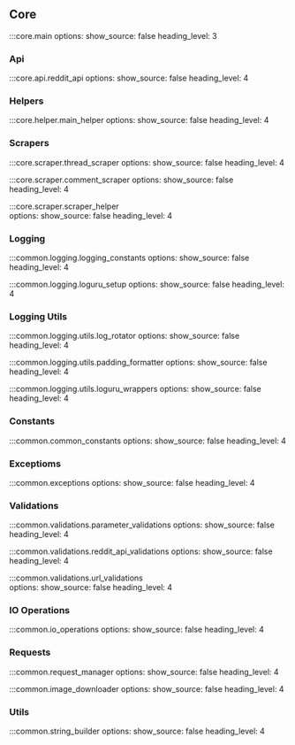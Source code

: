 ## Core

:::core.main
    options:
      show_source: false
      heading_level: 3

### Api
:::core.api.reddit_api
    options:
      show_source: false
      heading_level: 4

### Helpers
:::core.helper.main_helper
    options:
      show_source: false
      heading_level: 4

### Scrapers
:::core.scraper.thread_scraper
    options:
      show_source: false
      heading_level: 4

:::core.scraper.comment_scraper 
    options:
      show_source: false
      heading_level: 4

:::core.scraper.scraper_helper   
    options:
      show_source: false
      heading_level: 4

### Logging
:::common.logging.logging_constants
    options:
      show_source: false
      heading_level: 4

:::common.logging.loguru_setup
    options:
      show_source: false
      heading_level: 4

### Logging Utils
:::common.logging.utils.log_rotator
    options:
      show_source: false
      heading_level: 4

:::common.logging.utils.padding_formatter
    options:
      show_source: false
      heading_level: 4

:::common.logging.utils.loguru_wrappers 
    options:
      show_source: false
      heading_level: 4

### Constants
:::common.common_constants
    options:
      show_source: false
      heading_level: 4

### Exceptioms
:::common.exceptions
    options:
      show_source: false
      heading_level: 4

### Validations
:::common.validations.parameter_validations
    options:
      show_source: false
      heading_level: 4

:::common.validations.reddit_api_validations 
    options:
      show_source: false
      heading_level: 4

:::common.validations.url_validations  
    options:
      show_source: false
      heading_level: 4

### IO Operations
:::common.io_operations
    options:
      show_source: false
      heading_level: 4

### Requests
:::common.request_manager
    options:
      show_source: false
      heading_level: 4

:::common.image_downloader
    options:
      show_source: false
      heading_level: 4

### Utils
:::common.string_builder
    options:
      show_source: false
      heading_level: 4
